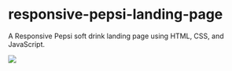 # responsive-pepsi-landing-page
A Responsive Pepsi soft drink landing page using HTML, CSS, and JavaScript.

![](pepsi-landing-page)
